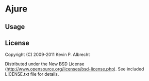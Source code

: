 # Ajure

## Usage

## License

Copyright (C) 2009-2011 Kevin P. Albrecht

Distributed under the New BSD License (http://www.opensource.org/licenses/bsd-license.php).
See included LICENSE.txt file for details.